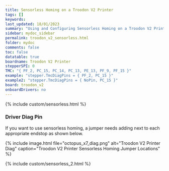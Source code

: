 ```yaml
---
title: Sensorless Homing on a Troodon V2 Printer
tags: []
keywords: 
last_updated: 18/01/2023
summary: "Using and Configuring Sensorless Homing on a Troodon V2 Printer"
sidebar: mydoc_sidebar
permalink: troodon_v2_sensorless.html
folder: mydoc
comments: false
toc: false
datatable: true
boardname: Troodon V2 Printer
stepperSPI: 0
TMC: "{ PF_2, PC_15, PC_14, PC_13, PE_13, PF_9, PF_15 }"
example: "stepper.TmcDiagPins = { PF_2, PC_15 }"
example2: "stepper.TmcDiagPins = { NoPin, PC_15 }"
board: troodon_v2
onboardDrivers: no
---
```


{% include custom/sensorless.html %}

### Driver Diag Pin

If you want to use sensorless homing, a jumper needs adding next to each appropriate endstop as shown below.

{% include image.html file="octopus_x7_diag.png" alt="Troodon V2 Printer Diag" caption="Troodon V2 Printer Sensorless Homing Jumper Locations" %}

{% include custom/sensorless_2.html %}